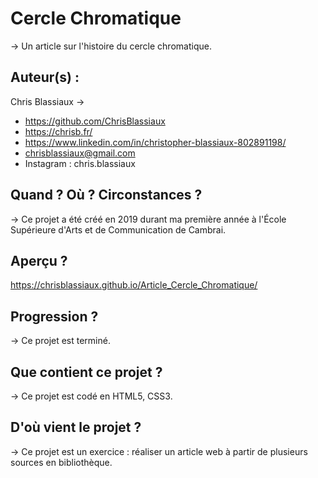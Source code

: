 # Cercle Chromatique

→ Un article sur l'histoire du cercle chromatique.

## Auteur(s) : 

Chris Blassiaux → 
- https://github.com/ChrisBlassiaux 
- https://chrisb.fr/ 
- https://www.linkedin.com/in/christopher-blassiaux-802891198/ 
- chrisblassiaux@gmail.com
- Instagram : chris.blassiaux 

## Quand ? Où ? Circonstances ?

→ Ce projet a été créé en 2019 durant ma première année à l'École Supérieure d'Arts et de Communication de Cambrai. 

## Aperçu ?
https://chrisblassiaux.github.io/Article_Cercle_Chromatique/ 

## Progression ?

→ Ce projet est terminé. 

## Que contient ce projet ?

→ Ce projet est codé en HTML5, CSS3.

## D'où vient le projet ?

→ Ce projet est un exercice : réaliser un article web à partir de plusieurs sources en bibliothèque.

